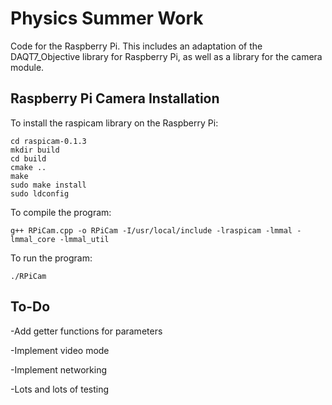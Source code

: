 # Physics Summer Work

Code for the Raspberry Pi. This includes an adaptation of the DAQT7_Objective library for Raspberry Pi, as well as a library for the camera module.

## Raspberry Pi Camera Installation

To install the raspicam library on the Raspberry Pi:

	cd raspicam-0.1.3
	mkdir build
	cd build
	cmake ..
	make
	sudo make install
	sudo ldconfig
	
To compile the program:
	
	g++ RPiCam.cpp -o RPiCam -I/usr/local/include -lraspicam -lmmal -lmmal_core -lmmal_util

To run the program:

	./RPiCam

## To-Do

-Add getter functions for parameters

-Implement video mode

-Implement networking

-Lots and lots of testing
